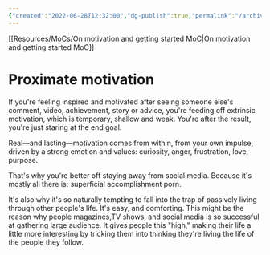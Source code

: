 ```yaml
---
{"created":"2022-06-28T12:32:00","dg-publish":true,"permalink":"/archive/proximate-motivation/","dgPassFrontmatter":true,"updated":"2024-12-21T16:39:36.309+01:00"}
---
```


[[Resources/MoCs/On motivation and getting started MoC\|On motivation and getting started MoC]]
# Proximate motivation
If you're feeling inspired and motivated after seeing someone else's comment, video, achievement, story or advice, you're feeding off extrinsic motivation, which is temporary, shallow and weak. You're after the result, you're just staring at the end goal.

Real—and lasting—motivation comes from within, from your own impulse, driven by a strong emotion and values: curiosity, anger, frustration, love, purpose.

That's why you're better off staying away from social media. Because it's mostly all there is: superficial accomplishment porn.

It's also why it's so naturally tempting to fall into the trap of passively living through other people's life. It's easy, and comforting. This might be the reason why people magazines,TV shows, and social media is so successful at gathering large audience. It gives people this "high," making their life a little more interesting by tricking them into thinking they're living the life of the people they follow.